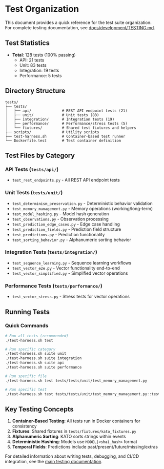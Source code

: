 # Test Organization

This document provides a quick reference for the test suite organization. For complete testing documentation, see [docs/development/TESTING.md](../docs/development/TESTING.md).

## Test Statistics
- **Total**: 128 tests (100% passing)
  - API: 21 tests
  - Unit: 83 tests  
  - Integration: 19 tests
  - Performance: 5 tests

## Directory Structure

```
tests/
├── tests/
│   ├── api/              # REST API endpoint tests (21)
│   ├── unit/             # Unit tests (83)
│   ├── integration/      # Integration tests (19)
│   ├── performance/      # Performance/stress tests (5)
│   └── fixtures/         # Shared test fixtures and helpers
├── scripts/              # Utility scripts
├── test-harness.sh       # Container-based test runner
└── Dockerfile.test       # Test container definition
```

## Test Files by Category

### API Tests (`tests/api/`)
- `test_rest_endpoints.py` - All REST API endpoint tests

### Unit Tests (`tests/unit/`)
- `test_determinism_preservation.py` - Deterministic behavior validation
- `test_memory_management.py` - Memory operations (working/long-term)
- `test_model_hashing.py` - Model hash generation
- `test_observations.py` - Observation processing
- `test_prediction_edge_cases.py` - Edge case handling
- `test_prediction_fields.py` - Prediction field structure
- `test_predictions.py` - Prediction functionality
- `test_sorting_behavior.py` - Alphanumeric sorting behavior

### Integration Tests (`tests/integration/`)
- `test_sequence_learning.py` - Sequence learning workflows
- `test_vector_e2e.py` - Vector functionality end-to-end
- `test_vector_simplified.py` - Simplified vector operations

### Performance Tests (`tests/performance/`)
- `test_vector_stress.py` - Stress tests for vector operations

## Running Tests

### Quick Commands

```bash
# Run all tests (recommended)
./test-harness.sh test

# Run specific category
./test-harness.sh suite unit
./test-harness.sh suite integration
./test-harness.sh suite api
./test-harness.sh suite performance

# Run specific file
./test-harness.sh test tests/tests/unit/test_memory_management.py

# Run specific test
./test-harness.sh test tests/tests/unit/test_memory_management.py::test_clear_all_memory
```

## Key Testing Concepts

1. **Container-Based Testing**: All tests run in Docker containers for consistency
2. **Fixtures**: Shared fixtures in `tests/fixtures/kato_fixtures.py`
3. **Alphanumeric Sorting**: KATO sorts strings within events
4. **Deterministic Hashing**: Models use `MODEL|<sha1_hash>` format
5. **Temporal Fields**: Predictions include past/present/future/missing/extras

For detailed information about writing tests, debugging, and CI/CD integration, see the [main testing documentation](../docs/development/TESTING.md).
